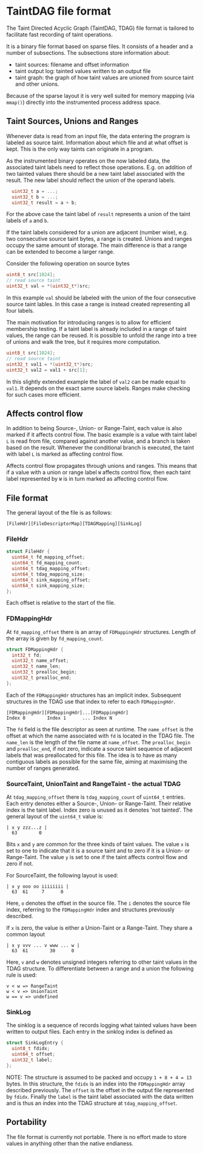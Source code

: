 # TaintDAG file format

The Taint Directed Acyclic Graph (TaintDAG, TDAG) file format is tailored to facilitate fast recording of taint operations.

It is a binary file format based on sparse files. It consists of a header and a number of subsections. The subsections store information about:
* taint sources: filename and offset information
* taint output log: tainted values written to an output file
* taint graph: the graph of how taint values are unioned from source taint and other unions.

Because of the sparse layout it is very well suited for memory mapping (via `mmap()`) directly into the instrumented process address space.

## Taint Sources, Unions and Ranges
Whenever data is read from an input file, the data entering the program is labeled as source taint. Information about which file and at what offset is kept. This is the only way taints can originate in a program.

As the instrumented binary operates on the now labeled data, the associated taint labels need to reflect those operations. E.g. on addition of two tainted values there should be a new taint label associated with the result. The new label should reflect the union of the operand labels.
```C
  uint32_t a = ...;
  uint32_t b = ...;
  uint32_t result = a + b;
```
For the above case the taint label of `result` represents a union of the taint labels of `a` and `b`.

If the taint labels considered for a union are adjacent (number wise), e.g. two consecutive source taint bytes, a range is created. Unions and ranges occupy the same amount of storage. The main difference is that a range can be extended to become a larger range.

Consider the following operation on source bytes
```C
uint8_t src[1024];
// read source taint
uint32_t val = *(uint32_t*)src;
```
In this example `val` should be labeled with the union of the four consecutive source taint lables. In this case a range is instead created representing all four labels. 

The main motivation for introducing ranges is to allow for efficient membership testing. If a taint label is already included in a range of taint values, the range can be reused. It is possible to unfold the range into a tree of unions and walk the tree, but it requires more computation.

```C
uint8_t src[1024];
// read source taint
uint32_t val1 = *(uint32_t*)src;
uint32_t val2 = val1 + src[1];
```
In this slightly extended example the label of `val2` can be made equal to `val1`. It depends on the exact same source labels. Ranges make checking for such cases more efficient.

## Affects control flow
In addition to being Source-, Union- or Range-Taint, each value is also marked if it affects control flow. The basic example is a value with taint label `L` is read from file, compared against another value, and a branch is taken based on the result. Whenever the conditional branch is executed, the taint with label `L` is marked as affecting control flow.

<!-- TODO(msurovic): This paragraph is a bit clunky, but I don't know how to rephrase it. -->
Affects control flow propagates through unions and ranges. This means that if a value with a union or range label `W` affects control flow, then each taint label represented by `W` is in turn marked as affecting control flow.

## File format
The general layout of the file is as follows:
```
[FileHdr][FileDescriptorMap][TDAGMapping][SinkLog]
```

### FileHdr
```C
struct FileHdr {
  uint64_t fd_mapping_offset;
  uint64_t fd_mapping_count;
  uint64_t tdag_mapping_offset;
  uint64_t tdag_mapping_size;
  uint64_t sink_mapping_offset;
  uint64_t sink_mapping_size;
};
```
Each offset is relative to the start of the file.

### FDMappingHdr
At `fd_mapping_offset` there is an array of `FDMappingHdr` structures. Length of the array is given by  `fd_mapping_count`.
```C
struct FDMappingHdr {
  int32_t fd;
  uint32_t name_offset;
  uint32_t name_len;
  uint32_t prealloc_begin;
  uint32_t prealloc_end;
};
```
Each of the `FDMappingHdr` structures has an implicit index. Subsequent structures in the TDAG use that index to refer to each `FDMappingHdr`.
```
[FDMappingHdr][FDMappingHdr]...[FDMappingHdr]
Index 0        Index 1      ... Index N
```
The `fd` field is the file descriptor as seen at runtime. The `name_offset` is the offset at which the name associated with `fd` is located in the TDAG file. The `name_len` is the length of the file name at `name_offset`. The `prealloc_begin` and `prealloc_end`, if not zero, indicate a source taint sequence of adjacent labels that was preallocated for this file. The idea is to have as many contiguous labels as possible for the same file, aiming at maximising the number of ranges generated.

### SourceTaint, UnionTaint and RangeTaint - the actual TDAG
At `tdag_mapping_offset` there is `tdag_mapping_count` of `uint64_t` entries. Each entry denotes either a Source-, Union- or Range-Taint. Their relative index is the taint label. Index zero is unused as it denotes 'not tainted'. The general layout of the `uint64_t` value is:
```
| x y zzz...z |
  63        0
``` 
Bits `x` and `y` are common for the three kinds of taint values. The value `x` is set to one to indicate that it is a source taint and to zero if it is a Union- or Range-Taint. The value `y` is set to one if the taint affects control flow and zero if not.

For SourceTaint, the following layout is used:
```
| x y ooo oo iiiiiiii |
  63  61     7      0
```
Here, `o` denotes the offset in the source file. The `i` denotes the source file index, referring to the `FDMappingHdr` index and structures previously described.

If `x` is zero, the value is either a Union-Taint or a Range-Taint. They share a common layout
```
| x y vvv ... v www ... w |
  63  61        30      0
```
Here, `v` and `w` denotes unsigned integers referring to other taint values in the TDAG structure. To differentiate between a range and a union the following rule is used:
```
v < w => RangeTaint
w < v => UnionTaint
w == v => undefined
```
### SinkLog
The sinklog is a sequence of records logging what tainted values have been written to output files. Each entry in the sinklog index is defined as
```C
struct SinkLogEntry {
  uint8_t fdidx;
  uint64_t offset;
  uint32_t label;
};
```
NOTE: The structure is assumed to be packed and occupy `1 + 8 + 4 = 13` bytes.
In this structure, the `fdidx` is an index into the `FDMappingHdr` array described previously. The `offset` is the offset in the output file represented by `fdidx`. Finally the `label` is the taint label associated with the data written and is thus an index into the TDAG structure at `tdag_mapping_offset`.



## Portability
The file format is currently not portable. There is no effort made to store values in anything other than the native endianess.